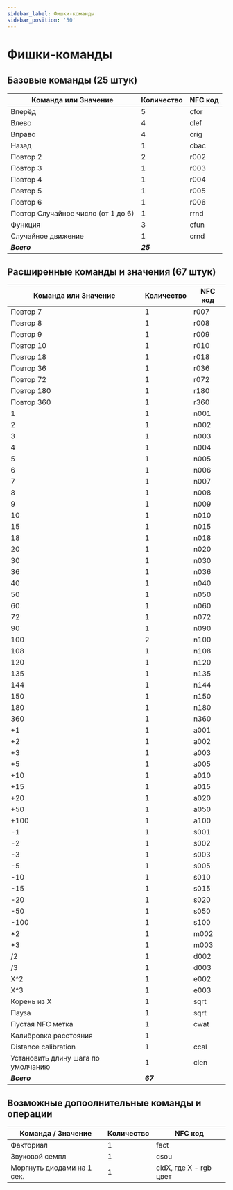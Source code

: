```yaml
---
sidebar_label: Фишки-команды
sidebar_position: '50'
---
```


# Фишки-команды

## **Базовые команды (25 штук)**

Команда или Значение | Количество | NFC код
--- | --- | ---
Вперёд | 5 | cfor
Влево | 4 | clef
Вправо | 4 | crig
Назад | 1 | cbac
Повтор 2 | 2 | r002
Повтор 3 | 1 | r003
Повтор 4 | 1 | r004
Повтор 5 | 1 | r005
Повтор 6 | 1 | r006
Повтор Случайное число (от 1 до 6) | 1 | rrnd
Функция | 3 | cfun
Случайное движение | 1 | crnd
***Всего*** | ***25*** |

## **Расширенные команды и значения (67 штук)**

Команда или Значение | Количество | NFC код
--- | --- | ---
Повтор 7 | 1 | r007
Повтор 8 | 1 | r008
Повтор 9 | 1 | r009
Повтор 10 | 1 | r010
Повтор 18 | 1 | r018
Повтор 36 | 1 | r036
Повтор 72 | 1 | r072
Повтор 180 | 1 | r180
Повтор 360 | 1 | r360
1 | 1 | n001
2 | 1 | n002
3 | 1 | n003
4 | 1 | n004
5 | 1 | n005
6 | 1 | n006
7 | 1 | n007
8 | 1 | n008
9 | 1 | n009
10 | 1 | n010
15 | 1 | n015
18 | 1 | n018
20 | 1 | n020
30 | 1 | n030
36 | 1 | n036
40 | 1 | n040
50 | 1 | n050
60 | 1 | n060
72 | 1 | n072
90 | 1 | n090
100 | 2 | n100
108 | 1 | n108
120 | 1 | n120
135 | 1 | n135
144 | 1 | n144
150 | 1 | n150
180 | 1 | n180
360 | 1 | n360
+1 | 1 | a001
+2 | 1 | a002
+3 | 1 | a003
+5 | 1 | a005
+10 | 1 | a010
+15 | 1 | a015
+20 | 1 | a020
+50 | 1 | a050
+100 | 1 | a100
-1 | 1 | s001
-2 | 1 | s002
-3 | 1 | s003
-5 | 1 | s005
-10 | 1 | s010
-15 | 1 | s015
-20 | 1 | s020
-50 | 1 | s050
-100 | 1 | s100
*2 | 1 | m002
*3 | 1 | m003
/2 | 1 | d002
/3 | 1 | d003
X^2 | 1 | e002
X^3 | 1 | e003
Корень из X | 1 | sqrt
Пауза | 1 | sqrt
Пустая NFC метка | 1 | cwat
Калибровка расстояния | 1 |
Distance calibration | 1 | ccal
Установить длину шага по умолчанию | 1 | clen
***Всего*** | ***67*** |

## **Возможные допоолнительные команды и операции**

Команда / Значение | Количество | NFC код
--- | --- | ---
Факториал | 1 | fact
Звуковой семпл | 1 | csou
Моргнуть диодами на 1 сек. | 1 | cldX, где X - rgb цвет
